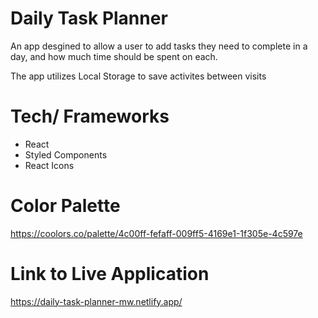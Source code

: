 # Daily Task Planner
An app desgined to allow a user to add tasks they need to complete in a day, and how much time should be spent on each.

The app utilizes Local Storage to save activites between visits

# Tech/ Frameworks
- React
- Styled Components
- React Icons

# Color Palette
https://coolors.co/palette/4c00ff-fefaff-009ff5-4169e1-1f305e-4c597e

# Link to Live Application
https://daily-task-planner-mw.netlify.app/
